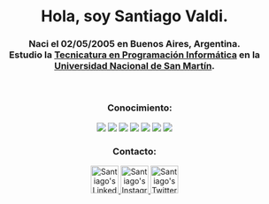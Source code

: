 <h1 align="center">Hola, soy Santiago Valdi.</h1>

<h3 align="center">Naci el 02/05/2005 en Buenos Aires, Argentina.<br>Estudio la <a href="https://unsam.edu.ar/escuelas/ecyt/107/ciencia/programacion-informatica">Tecnicatura en Programación Informática</a> en la <a href="https://unsam.edu.ar/escuelas/ecyt/"><br>Universidad Nacional de San Martín</a>.</h3>

<br>

<h3 align="center"><img src="https://media2.giphy.com/media/QssGEmpkyEOhBCb7e1/giphy.gif?cid=ecf05e47a0n3gi1bfqntqmob8g9aid1oyj2wr3ds3mg700bl&rid=giphy.gif" width ="15"> Conocimiento:</h3>


<div align="center">
    <img src= "https://img.shields.io/badge/HTML5%20-%23E34F26.svg?style=for-the-badge&logo=html5&logoColor=white"/>
    <img src= "https://img.shields.io/badge/CSS%20-%231572B6.svg?style=for-the-badge&logo=css3&logoColor=white"/>
    <img src= "https://img.shields.io/badge/C++%20-%2300599C.svg?style=for-the-badge&logo=c%2B%2B&logoColor=white"/>
    <img src= "https://img.shields.io/badge/Python%20-%2314354C.svg?style=for-the-badge&logo=python&logoColor=white"/>
    <img src= "https://img.shields.io/badge/Visual%20Studio%20Code-0078d7.svg?style=for-the-badge&logo=visual-studio-code&logoColor=white"/>
    <img src= "https://img.shields.io/badge/github-%23121011.svg?style=for-the-badge&logo=github&logoColor=white"/>
    <img src= "https://img.shields.io/badge/git-%23F05033.svg?style=for-the-badge&logo=git&logoColor=white"/>
</div>


<h3 align="center">Contacto:</h3>

<p align="center">
    <a href="https://www.linkedin.com/in/santiago-valdi-66926b24a/">
        <img alt="Santiago's LinkedIn" width="50px" src="https://img.icons8.com/nolan/96/linkedin.png" />
    </a>
    <a href="https://www.instagram.com/santitvaldi/">
        <img alt="Santiago's Instagram" width="50px" src="https://img.icons8.com/nolan/96/instagram-new.png" />
    </a>
    <a href="https://twitter.com/santitvaldi">
        <img alt="Santiago's Twitter" width="50px" src="https://img.icons8.com/nolan/96/twitter.png" />
    </a> 
</p>

